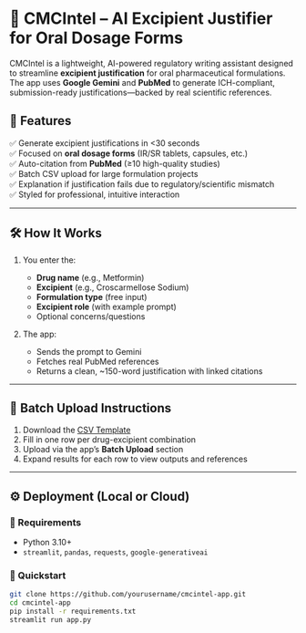 # 🧪 CMCIntel – AI Excipient Justifier for Oral Dosage Forms

CMCIntel is a lightweight, AI-powered regulatory writing assistant designed to streamline **excipient justification** for oral pharmaceutical formulations. The app uses **Google Gemini** and **PubMed** to generate ICH-compliant, submission-ready justifications—backed by real scientific references.

## 🚀 Features

✅ Generate excipient justifications in <30 seconds  
✅ Focused on **oral dosage forms** (IR/SR tablets, capsules, etc.)  
✅ Auto-citation from **PubMed** (≥10 high-quality studies)  
✅ Batch CSV upload for large formulation projects  
✅ Explanation if justification fails due to regulatory/scientific mismatch  
✅ Styled for professional, intuitive interaction

---

## 🛠 How It Works

1. You enter the:
   - **Drug name** (e.g., Metformin)
   - **Excipient** (e.g., Croscarmellose Sodium)
   - **Formulation type** (free input)
   - **Excipient role** (with example prompt)
   - Optional concerns/questions

2. The app:
   - Sends the prompt to Gemini
   - Fetches real PubMed references
   - Returns a clean, ~150-word justification with linked citations

---

## 📂 Batch Upload Instructions

1. Download the [CSV Template](https://cmcintel.streamlit.app/sample/CMCIntel_Batch_Template.csv)  
2. Fill in one row per drug-excipient combination  
3. Upload via the app’s **Batch Upload** section  
4. Expand results for each row to view outputs and references

---

## ⚙️ Deployment (Local or Cloud)

### 🔹 Requirements

- Python 3.10+
- `streamlit`, `pandas`, `requests`, `google-generativeai`

### 🔹 Quickstart

```bash
git clone https://github.com/yourusername/cmcintel-app.git
cd cmcintel-app
pip install -r requirements.txt
streamlit run app.py
